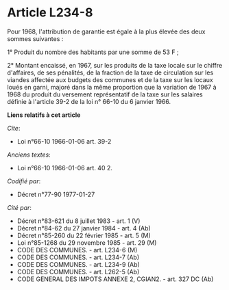 # Article L234-8

Pour 1968, l'attribution de garantie est égale à la plus élevée des deux sommes suivantes :

1° Produit du nombre des habitants par une somme de 53 F ;

2° Montant encaissé, en 1967, sur les produits de la taxe locale sur le chiffre d'affaires, de ses pénalités, de la fraction
de la taxe de circulation sur les viandes affectée aux budgets des communes et de la taxe sur les locaux loués en garni,
majoré dans la même proportion que la variation de 1967 à 1968 du produit du versement représentatif de la taxe sur les
salaires définie à l'article 39-2 de la loi n° 66-10 du 6 janvier 1966.

**Liens relatifs à cet article**

_Cite_:

  - Loi n°66-10 1966-01-06 art. 39-2

_Anciens textes_:

  - Loi n°66-10 1966-01-06 art. 40 2.

_Codifié par_:

  - Décret n°77-90 1977-01-27

_Cité par_:

  - Décret n°83-621 du 8 juillet 1983 - art. 1 (V)
  - Décret n°84-62 du 27 janvier 1984 - art. 4 (Ab)
  - Décret n°85-260 du 22 février 1985 - art. 5 (M)
  - Loi n°85-1268 du 29 novembre 1985 - art. 29 (M)
  - CODE DES COMMUNES. - art. L234-6 (M)
  - CODE DES COMMUNES. - art. L234-7 (Ab)
  - CODE DES COMMUNES. - art. L234-9 (Ab)
  - CODE DES COMMUNES. - art. L262-5 (Ab)
  - CODE GENERAL DES IMPOTS ANNEXE 2, CGIAN2. - art. 327 DC (Ab)
